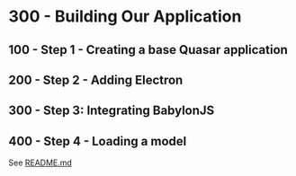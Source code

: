 # 300 - Building Our Application

## 100 - Step 1 - Creating a base Quasar application

## 200 - Step 2 - Adding Electron

## 300 - Step 3: Integrating BabylonJS

## 400 - Step 4 - Loading a model

See [README.md](./400/README.md)
